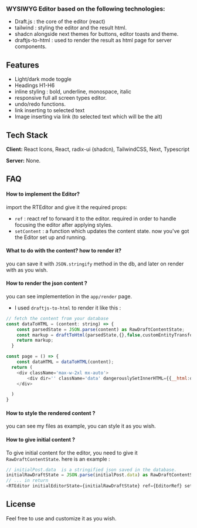 ### WYSIWYG Editor based on the following technologies:
- Draft.js : the core of the editor (react)
- tailwind : styling the editor and the result html.
- shadcn  alongside next themes for buttons, editor toasts and theme.
- draftjs-to-html : used to render the result as html page for server components.

## Features

- Light/dark mode toggle
- Headings H1-H6
- inline styling : bold, underline, monospace, italic
- responsive full all screen types editor.
- undo/redo functions.
- link inserting to selected text
- Image inserting via link (to selected text which will be the alt)



## Tech Stack

**Client:** React Icons, React, radix-ui (shadcn), TailwindCSS, Next, Typescript

**Server:** None.



## FAQ

#### How to implement the Editor?

import the RTEditor and give it the required props:
- `ref` : react ref to forward it to the editor. required in order to handle focusing the editor after applying styles.
- `setContent` : a function which updates the content state.
now you've got the Editor set up and running.

#### What to do with the content? how to render it?

you can save it with `JSON.stringify` method in the db, and later on render with as you wish.

#### How to render the json content ?
you can see implementetion in the `app/render` page.
- I used `draftjs-to-html` to render it like this :
```javascript
// fetch the content from your database
const dataToHTML = (content: string) => {
    const parsedState = JSON.parse(content) as RawDraftContentState;
    const markup = draftToHtml(parsedState,{},false,customEntityTransform);
    return markup;
  }

const page = () => {
    const dataHTML = dataToHTML(content);
  return (
    <div className='max-w-2xl mx-auto'>
        <div dir='' className='data' dangerouslySetInnerHTML={{__html:dataHTML}}/>
    </div>

  )
}
```
#### How to style the rendered content ?
you can see my files as example, you can style it as you wish.

#### How to give initial content ?
To give initial content for the editor, you need to give it `RawDraftContentState`. here is an example :
```javascript
// initialPost.data  is a stringified json saved in the database.
initialRawDraftState = JSON.parse(initialPost.data) as RawDraftContentState;
// ... in return
<RTEditor initialEditorState={initialRawDraftState} ref={EditorRef} setContent={setContentHandler}/>
```



## License

Feel free to use and customize it as you wish.

